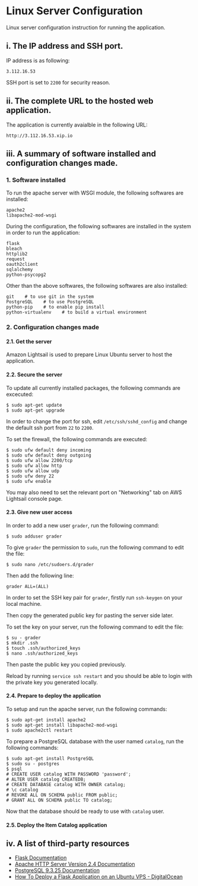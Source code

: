 # Linux Server Configuration
Linux server configuration instruction for running the application.


## i. The IP address and SSH port.
IP address is as following:
```
3.112.16.53
```

SSH port is set to `2200` for security reason.


## ii. The complete URL to the hosted web application.

The application is currently avaialble in the following URL:
```
http://3.112.16.53.xip.io
```


## iii. A summary of software installed and configuration changes made.

### 1. Software installed
To run the apache server with WSGI module, the following softwares are installed:
```
apache2
libapache2-mod-wsgi
```
During the configuration, the following softwares are installed in the system
in order to run the application:
```
flask
bleach
httplib2
request
oauth2client
sqlalchemy
python-psycopg2
```
Other than the above softwares, the following softwares are also installed:
```
git    # to use git in the system
PostgreSQL    # to use PostgreSQL
python-pip    # to enable pip install
python-virtualenv    # to build a virtual environment

```


### 2. Configuration changes made

#### 2.1. Get the server
Amazon Lightsail is used to prepare Linux Ubuntu server to host the application.

#### 2.2. Secure the server
To update all currently installed packages, the following commands are excecuted:
```
$ sudo apt-get update
$ sudo apt-get upgrade
```

In order to change the port for ssh, edit `/etc/ssh/sshd_config` and change the default ssh port from `22` to `2200`.

To set the firewall, the following commands are executed:
```
$ sudo ufw default deny incoming
$ sudo ufw default deny outgoing
$ sudo ufw allow 2200/tcp
$ sudo ufw allow http
$ sudo ufw allow udp
$ sudo ufw deny 22
$ sudo ufw enable
```

You may also need to set the relevant port on "Networking" tab on AWS Lightsail console page. 


#### 2.3. Give new user access
In order to add a new user `grader`, run the following command:
```
$ sudo adduser grader
```


To give `grader` the permission to `sudo`, run the following command to edit the file:
```
$ sudo nano /etc/sudoers.d/grader
```
Then add the following line:
```
grader ALL=(ALL)
```


In order to set the SSH key pair for `grader`, firstly run `ssh-keygen` on your local machine.

Then copy the generated public key for pasting the server side later.

To set the key on your server, run the following command to edit the file:
```
$ su - grader
$ mkdir .ssh
$ touch .ssh/authorized_keys
$ nano .ssh/authorized_keys
```
Then paste the public key you copied previously.


Reload by running `service ssh restart` and you should be able to login with the private key you generated locally.


#### 2.4. Prepare to deploy the application
To setup and run the apache server, run the following commands:
```
$ sudo apt-get install apache2
$ sudo apt-get install libapache2-mod-wsgi
$ sudo apache2ctl restart
```

To prepare a PostgreSQL database with the user named `catalog`, run the following commands:
```
$ sudo apt-get install PostgreSQL
$ sudo su - postgres
$ psql
# CREATE USER catalog WITH PASSWORD 'password';
# ALTER USER catalog CREATEDB;
# CREATE DATABASE catalog WITH OWNER catalog;
# \c catalog
# REVOKE ALL ON SCHEMA public FROM public;
# GRANT ALL ON SCHEMA public TO catalog;
```
Now that the database should be ready to use with `catalog` user.


#### 2.5. Deploy the Item Catalog application


## iv. A list of third-party resources
- [Flask Documentation](http://flask.pocoo.org/docs/0.12/)
- [Apache HTTP Server Version 2.4 Documentation](https://httpd.apache.org/docs/2.4/)
- [PostgreSQL 9.3.25 Documentation](https://www.postgresql.org/docs/9.3/index.html)
- [How To Deploy a Flask Application on an Ubuntu VPS - DigitalOcean](https://www.digitalocean.com/community/tutorials/how-to-deploy-a-flask-application-on-an-ubuntu-vps)
